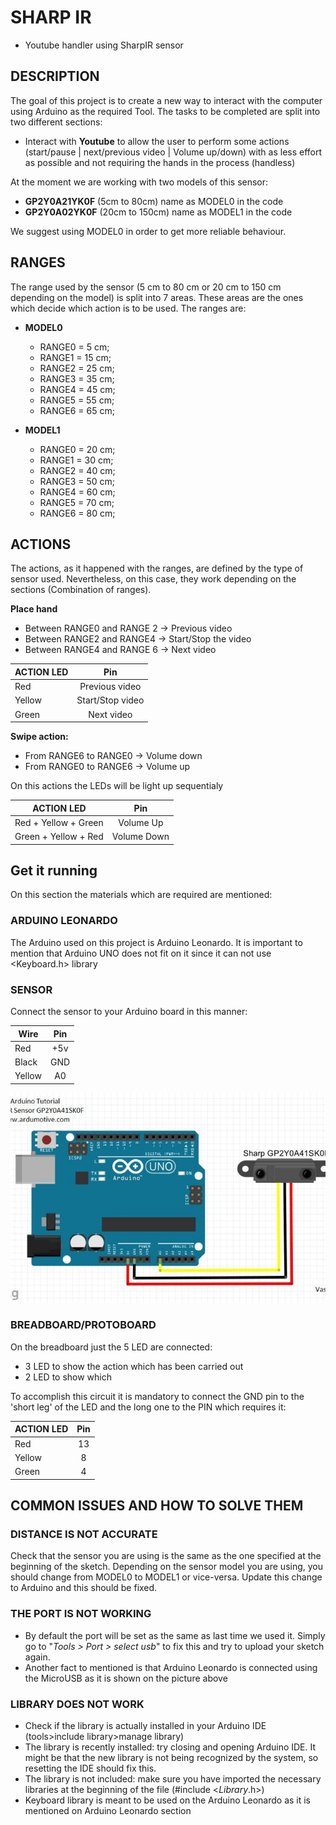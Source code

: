 # SHARP IR

- Youtube handler using SharpIR sensor

## DESCRIPTION

The goal of this project is to create a new way to interact with the computer using Arduino as the required Tool. The tasks to be completed are split into two different sections:

- Interact with **Youtube** to allow the user to perform some actions (start/pause | next/previous video | Volume up/down) with as less effort as possible and not requiring the hands in the process (handless)

At the moment we are working with two models of this sensor:

- **GP2Y0A21YK0F** (5cm to 80cm) name as MODEL0 in the code
- **GP2Y0A02YK0F** (20cm to 150cm) name as MODEL1 in the code

We suggest using MODEL0 in order to get more reliable behaviour.

## RANGES

The range used by the sensor (5 cm to 80 cm or 20 cm to 150 cm depending on the model) is split into 7 areas. These areas are the ones which decide which action is to be used. The ranges are:

- **MODEL0**

  - RANGE0 = 5 cm;
  - RANGE1 = 15 cm;
  - RANGE2 = 25 cm;
  - RANGE3 = 35 cm;
  - RANGE4 = 45 cm;
  - RANGE5 = 55 cm;
  - RANGE6 = 65 cm;

- **MODEL1**
  - RANGE0 = 20 cm;
  - RANGE1 = 30 cm;
  - RANGE2 = 40 cm;
  - RANGE3 = 50 cm;
  - RANGE4 = 60 cm;
  - RANGE5 = 70 cm;
  - RANGE6 = 80 cm;

## ACTIONS

The actions, as it happened with the ranges, are defined by the type of sensor used. Nevertheless, on this case, they work depending on the sections (Combination of ranges).

**Place hand**

- Between RANGE0 and RANGE 2 -> Previous video
- Between RANGE2 and RANGE4 -> Start/Stop the video
- Between RANGE4 and RANGE 6 -> Next video

| ACTION LED |       Pin        |
| ---------- | :--------------: |
| Red        |  Previous video  |
| Yellow     | Start/Stop video |
| Green      |    Next video    |

**Swipe action:**

- From RANGE6 to RANGE0 -> Volume down
- From RANGE0 to RANGE6 -> Volume up

On this actions the LEDs will be light up sequentialy

| ACTION LED           |     Pin     |
| -------------------- | :---------: |
| Red + Yellow + Green |  Volume Up  |
| Green + Yellow + Red | Volume Down |

## Get it running

On this section the materials which are required are mentioned:

### ARDUINO LEONARDO

The Arduino used on this project is Arduino Leonardo. It is important to mention that Arduino UNO does not fit on it since it can not use <Keyboard.h> library

### SENSOR

Connect the sensor to your Arduino board in this manner:

| Wire   | Pin |
| ------ | :-: |
| Red    | +5v |
| Black  | GND |
| Yellow | A0  |

![breadboard schematics](img/circuit.jpg)

### BREADBOARD/PROTOBOARD

On the breadboard just the 5 LED are connected:

- 3 LED to show the action which has been carried out
- 2 LED to show which

To accomplish this circuit it is mandatory to connect the GND pin to the 'short leg' of the LED and the long one to the PIN which requires it:

| ACTION LED | Pin |
| ---------- | :-: |
| Red        | 13  |
| Yellow     |  8  |
| Green      |  4  |

## COMMON ISSUES AND HOW TO SOLVE THEM

### DISTANCE IS NOT ACCURATE

Check that the sensor you are using is the same as the one specified at the beginning of the sketch. Depending on the sensor model you are using, you should change from MODEL0 to MODEL1 or vice-versa. Update this change to Arduino and this should be fixed.

### THE PORT IS NOT WORKING

- By default the port will be set as the same as last time we used it. Simply go to "_Tools > Port > select usb_" to fix this and try to upload your sketch again.
- Another fact to mentioned is that Arduino Leonardo is connected using the MicroUSB as it is shown on the picture above

### LIBRARY DOES NOT WORK

- Check if the library is actually installed in your Arduino IDE (tools>include library>manage library)
- The library is recently installed: try closing and opening Arduino IDE. It might be that the new library is not being recognized by the system, so resetting the IDE should fix this.
- The library is not included: make sure you have imported the necessary libraries at the beginning of the file (#include <_Library_.h>)
- Keyboard library is meant to be used on the Arduino Leonardo as it is mentioned on Arduino Leonardo section
